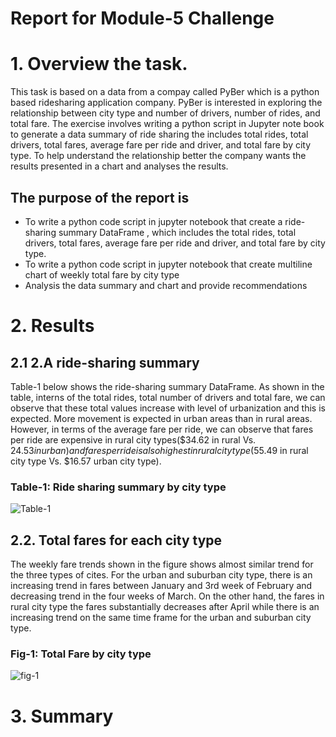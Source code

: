 # Report for Module-5 Challenge

# 1.	Overview the task.
This task is based on a data from a compay called PyBer which is a python based ridesharing application company. PyBer is interested  in exploring the relationship between city type and number of drivers, number of rides, and total fare. The exercise involves writing a python script in Jupyter note book to generate a data summary of ride sharing the includes total rides, total drivers, total fares, average fare per ride and driver, and total fare by city type. To help understand the relationship better the company wants the results presented in a chart and analyses the results.   
## The purpose of the report is
* To write a python code script in jupyter notebook that create a ride-sharing summary DataFrame , which includes the total rides, total drivers, total fares, average fare per ride and driver, and total fare by city type. 
* To write a python code script in jupyter notebook that create multiline chart of weekly total fare by city type
* Analysis the data summary and chart and provide recommendations
# 2.	Results
 ## 2.1 2.A ride-sharing summary
Table-1 below shows the ride-sharing summary DataFrame. As shown in the table, interns of the total rides, total number of drivers and total fare, we can observe that these total values increase with level of urbanization and this is expected. More movement is expected in urban areas than in rural areas. However, in terms of the average fare per ride, we can observe that fares per ride are expensive in rural city types($34.62 in rural Vs. $24.53 in urban) and fares per ride is also highest in rural city type($55.49 in rural city type Vs. $16.57 urban city type).
### Table-1: Ride sharing summary by city type 

![Table-1]()

## 2.2.  Total fares for each city type
The weekly fare trends shown in the figure shows almost similar trend for the three types of cites. For the urban and suburban city type, there is an increasing trend in fares between January and 3rd week of February and decreasing trend in the four weeks of March. On the other hand, the fares in rural city type the fares substantially decreases after April while there is an increasing trend on the same time frame for the urban and suburban city type. 
### Fig-1: Total Fare by city type

![fig-1](https://github.com/nebil2016/PyBer_Analysis/blob/main/analysis/Fig_challenge.png)

# 3. Summary

